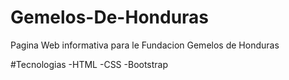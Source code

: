 # Gemelos-De-Honduras
Pagina Web informativa para le Fundacion Gemelos de Honduras

#Tecnologias
-HTML
-CSS
-Bootstrap

